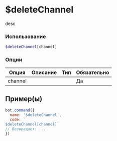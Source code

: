 # $deleteChannel
desc
### Использование
```php
$deleteChannel[channel]
```

### Опции

| Опция | Описание | Тип | Обязательно |
|--------|-------------|------|----------|
| channel |  |  | Да |  
## Пример(ы)

```javascript
bot.command({
  name: '$deleteChannel',
  code: `
$deleteChannel[channel]`
// Возвращает: ...
})
```